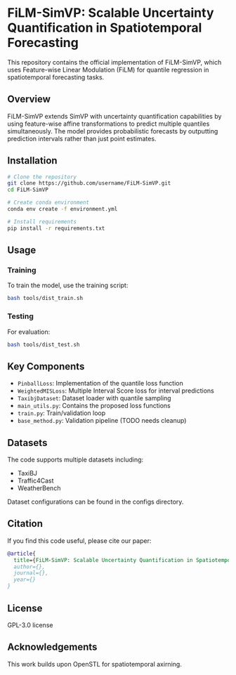 # FiLM-SimVP: Scalable Uncertainty Quantification in Spatiotemporal Forecasting

This repository contains the official implementation of FiLM-SimVP, which uses Feature-wise Linear Modulation (FiLM) for quantile regression in spatiotemporal forecasting tasks.

## Overview

FiLM-SimVP extends SimVP with uncertainty quantification capabilities by using feature-wise affine transformations to predict multiple quantiles simultaneously. The model provides probabilistic forecasts by outputting prediction intervals rather than just point estimates.

## Installation

```sh
# Clone the repository
git clone https://github.com/username/FiLM-SimVP.git
cd FiLM-SimVP

# Create conda environment
conda env create -f environment.yml

# Install requirements
pip install -r requirements.txt
```

## Usage

### Training

To train the model, use the training script:

```sh
bash tools/dist_train.sh
```

### Testing

For evaluation:

```sh 
bash tools/dist_test.sh
```

## Key Components

- `PinballLoss`: Implementation of the quantile loss function
- `WeightedMISLoss`: Multiple Interval Score loss for interval predictions
- `TaxibjDataset`: Dataset loader with quantile sampling
- `main_utils.py`: Contains the proposed loss functions 
- `train.py`: Train/validation loop
- `base_method.py`: Validation pipeline (TODO needs cleanup)

## Datasets

The code supports multiple datasets including:
- TaxiBJ
- Traffic4Cast
- WeatherBench

Dataset configurations can be found in the configs directory.

## Citation

If you find this code useful, please cite our paper:

```bibtex
@article{
  title={FiLM-SimVP: Scalable Uncertainty Quantification in Spatiotemporal Forecasting},
  author={},
  journal={},
  year={}
}
```

## License

GPL-3.0 license

## Acknowledgements

This work builds upon OpenSTL for spatiotemporal axirning.
